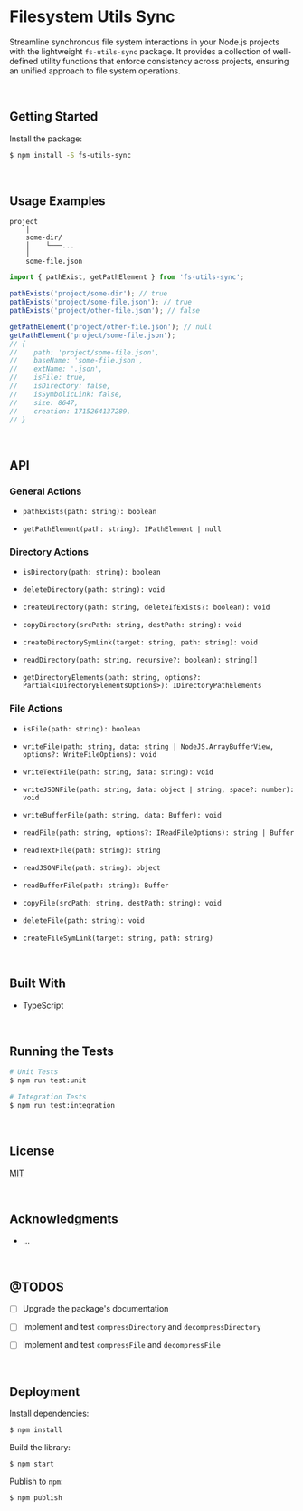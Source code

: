 # Filesystem Utils Sync

Streamline synchronous file system interactions in your Node.js projects with the lightweight `fs-utils-sync` package. It provides a collection of well-defined utility functions that enforce consistency across projects, ensuring an unified approach to file system operations.





</br>

## Getting Started

Install the package:
```bash
$ npm install -S fs-utils-sync
```





</br>

## Usage Examples
```
project
    │
    some-dir/
    │    └───...
    │
    some-file.json
```
```typescript
import { pathExist, getPathElement } from 'fs-utils-sync';

pathExists('project/some-dir'); // true
pathExists('project/some-file.json'); // true
pathExists('project/other-file.json'); // false

getPathElement('project/other-file.json'); // null
getPathElement('project/some-file.json');
// {
//    path: 'project/some-file.json',
//    baseName: 'some-file.json',
//    extName: '.json',
//    isFile: true,
//    isDirectory: false,
//    isSymbolicLink: false,
//    size: 8647,
//    creation: 1715264137289,
// }
```



</br>

## API

### General Actions

- `pathExists(path: string): boolean`

- `getPathElement(path: string): IPathElement | null`



### Directory Actions

- `isDirectory(path: string): boolean`

- `deleteDirectory(path: string): void`

- `createDirectory(path: string, deleteIfExists?: boolean): void`

- `copyDirectory(srcPath: string, destPath: string): void`

- `createDirectorySymLink(target: string, path: string): void`

- `readDirectory(path: string, recursive?: boolean): string[]`

- `getDirectoryElements(path: string, options?: Partial<IDirectoryElementsOptions>): IDirectoryPathElements`


### File Actions

- `isFile(path: string): boolean`

- `writeFile(path: string, data: string | NodeJS.ArrayBufferView, options?: WriteFileOptions): void`

- `writeTextFile(path: string, data: string): void`

- `writeJSONFile(path: string, data: object | string, space?: number): void`

- `writeBufferFile(path: string, data: Buffer): void`

- `readFile(path: string, options?: IReadFileOptions): string | Buffer`

- `readTextFile(path: string): string`

- `readJSONFile(path: string): object`

- `readBufferFile(path: string): Buffer`

- `copyFile(srcPath: string, destPath: string): void`

- `deleteFile(path: string): void`

- `createFileSymLink(target: string, path: string)`

<br/>

## Built With

- TypeScript




<br/>

## Running the Tests

```bash
# Unit Tests
$ npm run test:unit

# Integration Tests
$ npm run test:integration
```





<br/>

## License

[MIT](https://choosealicense.com/licenses/mit/)





<br/>

## Acknowledgments

- ...





<br/>

## @TODOS

- [ ] Upgrade the package's documentation
- [ ] Implement and test `compressDirectory` and `decompressDirectory`
- [ ] Implement and test `compressFile` and `decompressFile`





<br/>

## Deployment

Install dependencies:
```bash
$ npm install
```


Build the library:
```bash
$ npm start
```


Publish to `npm`:
```bash
$ npm publish
```
